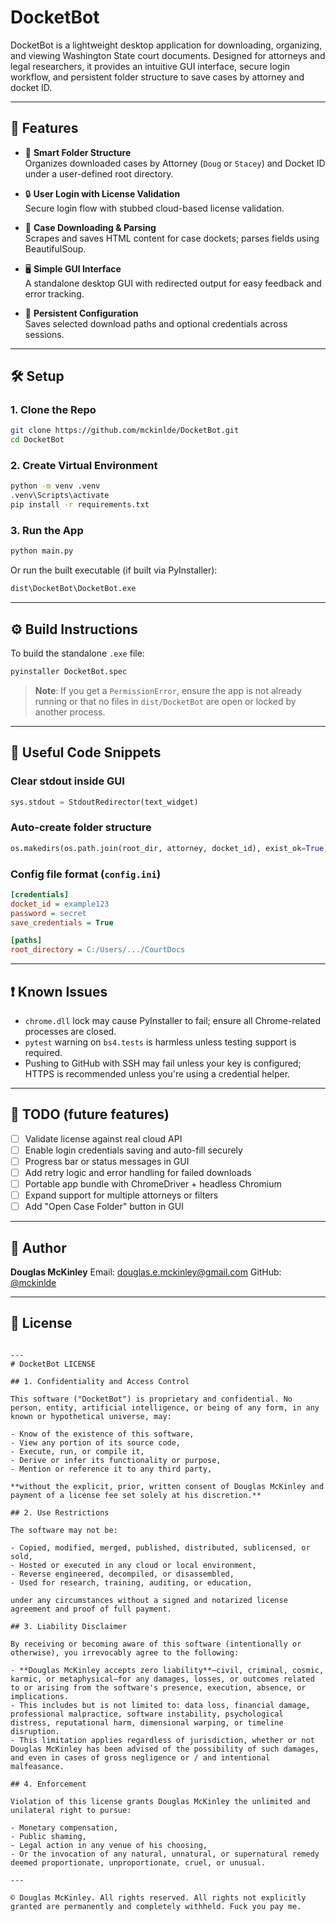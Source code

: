 # DocketBot

DocketBot is a lightweight desktop application for downloading, organizing, and viewing Washington State court documents. Designed for attorneys and legal researchers, it provides an intuitive GUI interface, secure login workflow, and persistent folder structure to save cases by attorney and docket ID.

---

## 🚀 Features

- 🧠 **Smart Folder Structure**  
  Organizes downloaded cases by Attorney (`Doug` or `Stacey`) and Docket ID under a user-defined root directory.

- 🔒 **User Login with License Validation**  
  Secure login flow with stubbed cloud-based license validation.

- 📂 **Case Downloading & Parsing**  
  Scrapes and saves HTML content for case dockets; parses fields using BeautifulSoup.

- 🖥️ **Simple GUI Interface**  
  A standalone desktop GUI with redirected output for easy feedback and error tracking.

- 💾 **Persistent Configuration**  
  Saves selected download paths and optional credentials across sessions.

---

## 🛠️ Setup

### 1. Clone the Repo
```bash
git clone https://github.com/mckinlde/DocketBot.git
cd DocketBot
```

### 2. Create Virtual Environment

```bash
python -m venv .venv
.venv\Scripts\activate
pip install -r requirements.txt
```

### 3. Run the App

```bash
python main.py
```

Or run the built executable (if built via PyInstaller):

```bash
dist\DocketBot\DocketBot.exe
```

---

## ⚙️ Build Instructions

To build the standalone `.exe` file:

```bash
pyinstaller DocketBot.spec
```

> **Note**: If you get a `PermissionError`, ensure the app is not already running or that no files in `dist/DocketBot` are open or locked by another process.

---

## 🧪 Useful Code Snippets

### Clear stdout inside GUI

```python
sys.stdout = StdoutRedirector(text_widget)
```

### Auto-create folder structure

```python
os.makedirs(os.path.join(root_dir, attorney, docket_id), exist_ok=True)
```

### Config file format (`config.ini`)

```ini
[credentials]
docket_id = example123
password = secret
save_credentials = True

[paths]
root_directory = C:/Users/.../CourtDocs
```

---

## ❗ Known Issues

* `chrome.dll` lock may cause PyInstaller to fail; ensure all Chrome-related processes are closed.
* `pytest` warning on `bs4.tests` is harmless unless testing support is required.
* Pushing to GitHub with SSH may fail unless your key is configured; HTTPS is recommended unless you're using a credential helper.

---

## 📌 TODO (future features)

* [ ] Validate license against real cloud API
* [ ] Enable login credentials saving and auto-fill securely
* [ ] Progress bar or status messages in GUI
* [ ] Add retry logic and error handling for failed downloads
* [ ] Portable app bundle with ChromeDriver + headless Chromium
* [ ] Expand support for multiple attorneys or filters
* [ ] Add "Open Case Folder" button in GUI

---

## 👤 Author

**Douglas McKinley**
Email: [douglas.e.mckinley@gmail.com](mailto:douglas.e.mckinley@gmail.com)
GitHub: [@mckinlde](https://github.com/mckinlde)

---

## 📝 License


```

---
# DocketBot LICENSE

## 1. Confidentiality and Access Control

This software ("DocketBot") is proprietary and confidential. No person, entity, artificial intelligence, or being of any form, in any known or hypothetical universe, may:

- Know of the existence of this software,
- View any portion of its source code,
- Execute, run, or compile it,
- Derive or infer its functionality or purpose,
- Mention or reference it to any third party,

**without the explicit, prior, written consent of Douglas McKinley and payment of a license fee set solely at his discretion.**

## 2. Use Restrictions

The software may not be:

- Copied, modified, merged, published, distributed, sublicensed, or sold,
- Hosted or executed in any cloud or local environment,
- Reverse engineered, decompiled, or disassembled,
- Used for research, training, auditing, or education,

under any circumstances without a signed and notarized license agreement and proof of full payment.

## 3. Liability Disclaimer

By receiving or becoming aware of this software (intentionally or otherwise), you irrevocably agree to the following:

- **Douglas McKinley accepts zero liability**—civil, criminal, cosmic, karmic, or metaphysical—for any damages, losses, or outcomes related to or arising from the software's presence, execution, absence, or implications.
- This includes but is not limited to: data loss, financial damage, professional malpractice, software instability, psychological distress, reputational harm, dimensional warping, or timeline disruption.
- This limitation applies regardless of jurisdiction, whether or not Douglas McKinley has been advised of the possibility of such damages, and even in cases of gross negligence or / and intentional malfeasance.

## 4. Enforcement

Violation of this license grants Douglas McKinley the unlimited and unilateral right to pursue:

- Monetary compensation,
- Public shaming,
- Legal action in any venue of his choosing,
- Or the invocation of any natural, unnatural, or supernatural remedy deemed proportionate, unproportionate, cruel, or unusual.

---

© Douglas McKinley. All rights reserved. All rights not explicitly granted are permanently and completely withheld. Fuck you pay me.

```
